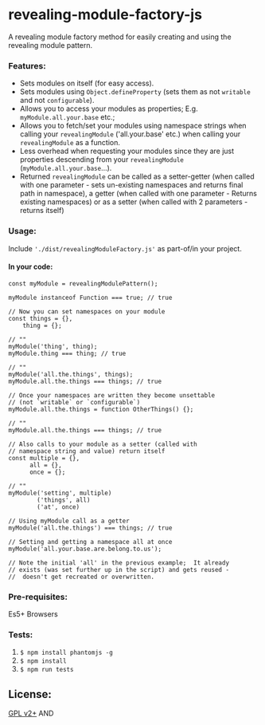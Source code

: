 # revealing-module-factory-js
A revealing module factory method for easily creating and using the revealing module pattern.

### Features:
- Sets modules on itself (for easy access).
- Sets modules using `Object.defineProperty` (sets them as not `writable` and not `configurable`).
- Allows you to access your modules as properties; E.g. `myModule.all.your.base` etc.;
- Allows you to fetch/set your modules using namespace strings when calling your `revealingModule` ('all.your.base' etc.) when calling your `revealingModule` as a function.
- Less overhead when requesting your modules since they are just properties descending from your `revealingModule` (`myModule.all.your.base`...).
- Returned `revealingModule` can be called as a setter-getter (when called with one parameter - sets un-existing namespaces and returns final path in namespace),
a getter (when called with one parameter - Returns existing namespaces) or as a setter (when called with 2 parameters - returns itself)

### Usage:
Include `'./dist/revealingModuleFactory.js'` as part-of/in your project.

#### In your code:
```
const myModule = revealingModulePattern();

myModule instanceof Function === true; // true

// Now you can set namespaces on your module
const things = {},
    thing = {};
    
// ""
myModule('thing', thing);
myModule.thing === thing; // true

// ""
myModule('all.the.things', things);
myModule.all.the.things === things; // true

// Once your namespaces are written they become unsettable 
// (not `writable` or `configurable`)
myModule.all.the.things = function OtherThings() {};

// ""
myModule.all.the.things === things; // true

// Also calls to your module as a setter (called with 
// namespace string and value) return itself
const multiple = {},
      all = {},
      once = {};
      
// ""
myModule('setting', multiple)
        ('things', all)
        ('at', once)
        
// Using myModule call as a getter
myModule('all.the.things') === things; // true

// Setting and getting a namespace all at once
myModule('all.your.base.are.belong.to.us');
  
// Note the initial 'all' in the previous example;  It already 
// exists (was set further up in the script) and gets reused - 
//  doesn't get recreated or overwritten.

```

### Pre-requisites:
Es5+ Browsers

### Tests:
1.  `$ npm install phantomjs -g`
2.  `$ npm install`
3.  `$ npm run tests`

## License:
[GPL v2+](http://www.gnu.org/licenses/gpl-2.0.html "http://www.gnu.org/licenses/gpl-2.0.html") AND

